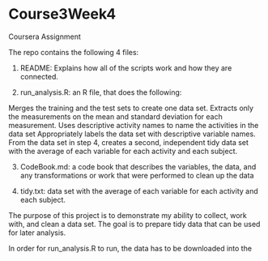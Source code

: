 # Course3Week4
Coursera Assignment

The repo contains the following 4 files:

 1. README: Explains how all of the scripts work and how they are connected.

 2. run_analysis.R: an R file, that does the following:

  Merges the training and the test sets to create one data set.
  Extracts only the measurements on the mean and standard deviation for each measurement.
  Uses descriptive activity names to name the activities in the data set
  Appropriately labels the data set with descriptive variable names.
  From the data set in step 4, creates a second, independent tidy data set with the average of each variable for each activity and each     subject.
  
 3. CodeBook.md: a code book that describes the variables, the data, and any transformations or work that were performed to clean up the       data
 
 4. tidy.txt: data set with the average of each variable for each activity and each subject.

The purpose of this project is to demonstrate my ability to collect, work with, and clean a data set. The goal is to prepare tidy data that can be used for later analysis.

In order for run_analysis.R to run, the data has to be downloaded into the 

